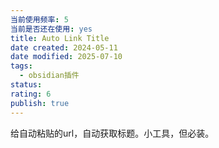 ```yaml
---
当前使用频率: 5
当前是否还在使用: yes
title: Auto Link Title
date created: 2024-05-11
date modified: 2025-07-10
tags:
  - obsidian插件
status:
rating: 6
publish: true
---
```


给自动粘贴的url，自动获取标题。小工具，但必装。
